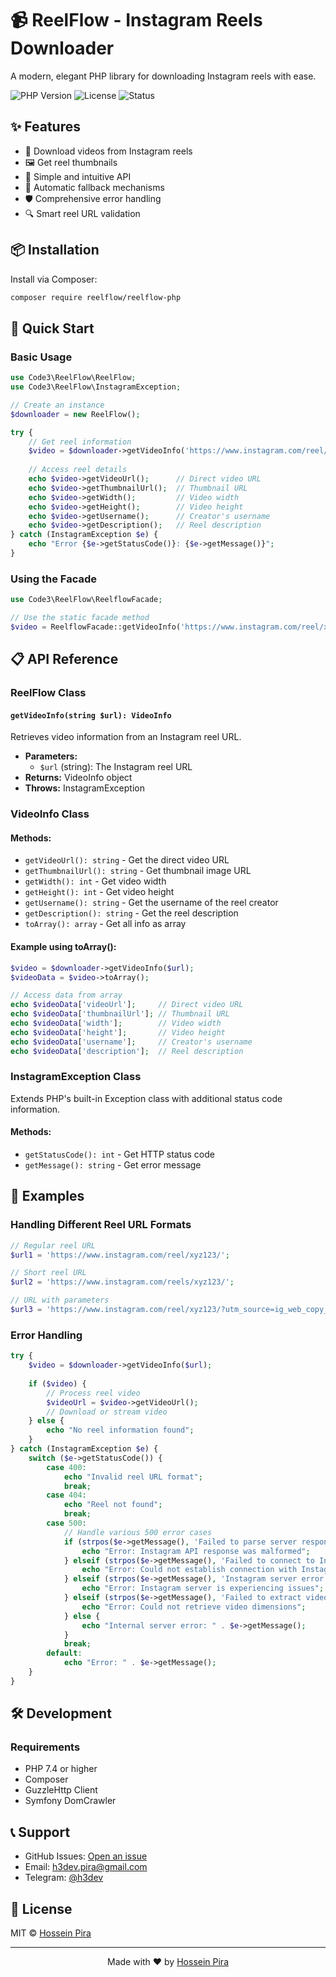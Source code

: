 # 📹 ReelFlow - Instagram Reels Downloader

A modern, elegant PHP library for downloading Instagram reels with ease.

![PHP Version](https://img.shields.io/badge/php-%3E%3D7.4-blue)
![License](https://img.shields.io/badge/license-MIT-green)
![Status](https://img.shields.io/badge/status-stable-brightgreen)

## ✨ Features

- 🎯 Download videos from Instagram reels
- 🖼️ Get reel thumbnails
- 🚀 Simple and intuitive API
- 🔄 Automatic fallback mechanisms
- 🛡️ Comprehensive error handling
- 🔍 Smart reel URL validation

## 📦 Installation

Install via Composer:

```bash
composer require reelflow/reelflow-php
```

## 🚀 Quick Start

### Basic Usage

```php
use Code3\ReelFlow\ReelFlow;
use Code3\ReelFlow\InstagramException;

// Create an instance
$downloader = new ReelFlow();

try {
    // Get reel information
    $video = $downloader->getVideoInfo('https://www.instagram.com/reel/xyz123/');
    
    // Access reel details
    echo $video->getVideoUrl();      // Direct video URL
    echo $video->getThumbnailUrl();  // Thumbnail URL
    echo $video->getWidth();         // Video width
    echo $video->getHeight();        // Video height
    echo $video->getUsername();      // Creator's username
    echo $video->getDescription();   // Reel description
} catch (InstagramException $e) {
    echo "Error {$e->getStatusCode()}: {$e->getMessage()}";
}
```

### Using the Facade

```php
use Code3\ReelFlow\ReelflowFacade;

// Use the static facade method
$video = ReelflowFacade::getVideoInfo('https://www.instagram.com/reel/xyz123/');
```

## 📋 API Reference

### ReelFlow Class

#### `getVideoInfo(string $url): VideoInfo`

Retrieves video information from an Instagram reel URL.

- **Parameters:**
  - `$url` (string): The Instagram reel URL
- **Returns:** VideoInfo object
- **Throws:** InstagramException

### VideoInfo Class

#### Methods:
- `getVideoUrl(): string` - Get the direct video URL
- `getThumbnailUrl(): string` - Get thumbnail image URL
- `getWidth(): int` - Get video width
- `getHeight(): int` - Get video height
- `getUsername(): string` - Get the username of the reel creator
- `getDescription(): string` - Get the reel description
- `toArray(): array` - Get all info as array

#### Example using toArray():
```php
$video = $downloader->getVideoInfo($url);
$videoData = $video->toArray();

// Access data from array
echo $videoData['videoUrl'];     // Direct video URL
echo $videoData['thumbnailUrl']; // Thumbnail URL
echo $videoData['width'];        // Video width
echo $videoData['height'];       // Video height
echo $videoData['username'];     // Creator's username
echo $videoData['description'];  // Reel description
```

### InstagramException Class

Extends PHP's built-in Exception class with additional status code information.

#### Methods:
- `getStatusCode(): int` - Get HTTP status code
- `getMessage(): string` - Get error message

## 🌟 Examples

### Handling Different Reel URL Formats

```php
// Regular reel URL
$url1 = 'https://www.instagram.com/reel/xyz123/';

// Short reel URL
$url2 = 'https://www.instagram.com/reels/xyz123/';

// URL with parameters
$url3 = 'https://www.instagram.com/reel/xyz123/?utm_source=ig_web_copy_link';
```

### Error Handling

```php
try {
    $video = $downloader->getVideoInfo($url);
    
    if ($video) {
        // Process reel video
        $videoUrl = $video->getVideoUrl();
        // Download or stream video
    } else {
        echo "No reel information found";
    }
} catch (InstagramException $e) {
    switch ($e->getStatusCode()) {
        case 400:
            echo "Invalid reel URL format";
            break;
        case 404:
            echo "Reel not found";
            break;
        case 500:
            // Handle various 500 error cases
            if (strpos($e->getMessage(), 'Failed to parse server response') !== false) {
                echo "Error: Instagram API response was malformed";
            } elseif (strpos($e->getMessage(), 'Failed to connect to Instagram server') !== false) {
                echo "Error: Could not establish connection with Instagram";
            } elseif (strpos($e->getMessage(), 'Instagram server error') !== false) {
                echo "Error: Instagram server is experiencing issues";
            } elseif (strpos($e->getMessage(), 'Failed to extract video dimensions') !== false) {
                echo "Error: Could not retrieve video dimensions";
            } else {
                echo "Internal server error: " . $e->getMessage();
            }
            break;
        default:
            echo "Error: " . $e->getMessage();
    }
}
```

## 🛠️ Development

### Requirements

- PHP 7.4 or higher
- Composer
- GuzzleHttp Client
- Symfony DomCrawler

## 📞 Support

- GitHub Issues: [Open an issue](https://github.com/code3-dev/reelflow-php/issues)
- Email: [h3dev.pira@gmail.com](mailto:h3dev.pira@gmail.com)
- Telegram: [@h3dev](https://t.me/h3dev)

## 📄 License

MIT © [Hossein Pira](https://github.com/code3-dev)

---

<div align="center">

Made with ❤️ by [Hossein Pira](https://github.com/code3-dev)

</div>